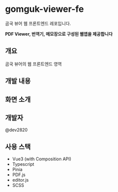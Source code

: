# gomguk-viewer-fe

곰국 뷰어 웹 프론트엔드 레포입니다.

**PDF Viewer, 번역기, 메모장으로 구성된 웹앱을 제공합니다** 

## 개요
곰국 뷰어의 웹 프론트엔드 영역

## 개발 내용

## 화면 소개

## 개발자
@dev2820

## 사용 스택
- Vue3 (with Composition API)
- Typescript
- Pinia
- PDF.js
- editor.js
- SCSS


